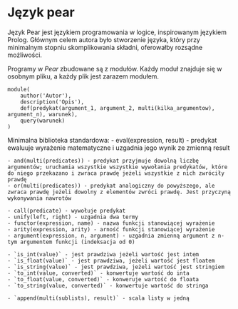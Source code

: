 # Język pear

Język Pear jest językiem programowania w logice, inspirowanym językiem Prolog. Głównym celem autora było stworzenie języka, który przy minimalnym stopniu skomplikowania składni, oferowałby rozsądne możliwości.

Programy w *Pear* zbudowane są z modułów. Każdy moduł znajduje się w osobnym pliku, a każdy plik jest zarazem modułem.
```
module(
    author('Autor'),
    description('Opis'),
    def(predykat(argument_1, argument_2, multi(kilka_argumentow), argument_n), warunek),
    query(warunek)
)
```

Minimalna biblioteka standardowa:
    - eval(expression, result) - predykat ewaluuje wyrażenie matematyczne i uzgadnia jego wynik ze zmienną result

    - and(multi(predicates)) - predykat przyjmuje dowolną liczbę argumentów; uruchamia wszystkie wszystkie wywołania predykatów, które do niego przekazano i zwraca prawdę jeżeli wszystkie z nich zwróciły prawdę
    - or(multi(predicates)) - predykat analogiczny do powyższego, ale zwraca prawdę jeżeli dowolny z elementów zwróci prawdę. Jest przyczyną wykonywania nawrotów

    - call(predicate) - wywołuje predykat
    - unify(left, right) - uzgadnia dwa termy
    - functor(expression, name) - nazwa funkcji stanowiącej wyrażenie
    - arity(expression, arity) - arność funkcji stanowiącej wyrażenie
    - argument(expression, n, argument) - uzgadnia zmienną argument z n-tym argumentem funkcji (indeksacja od 0)

    - `is_int(value)` - jest prawdziwa jeżeli wartość jest intem
    - `is_float(value)` - jest prawdziwa, jeżeli wartość jest floatem
    - `is_string(value)` - jest prawdziwa, jeżeli wartość jest stringiem
    - `to_int(value, converted)` - konwertuje wartość do inta
    - `to_float(value, converted)` - konweruje wartość do floata
    - `to_string(value, converted)` - konwertuje wartość do stringa

    - `append(multi(sublists), result)` - scala listy w jedną

